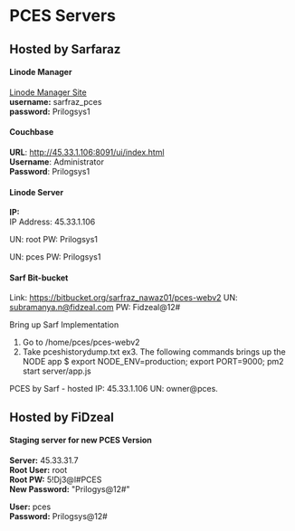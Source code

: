# PCES Servers
## Hosted by Sarfaraz
#### Linode Manager
[Linode Manager Site](https://manager.linode.com)  
**username:** sarfraz_pces  
**password:** Prilogsys1  

#### Couchbase
**URL**: http://45.33.1.106:8091/ui/index.html  
**Username**: Administrator  
**Password**: Prilogsys1  

#### Linode Server
**IP:**  
IP Address: 
45.33.1.106
 
UN: root
PW: Prilogsys1

UN: pces
PW: Prilogsys1

#### Sarf Bit-bucket
Link: https://bitbucket.org/sarfraz_nawaz01/pces-webv2
UN: subramanya.n@fidzeal.com
PW: Fidzeal@12#


Bring up Sarf Implementation
1. Go to /home/pces/pces-webv2
2. Take pceshistorydump.txt
ex3. The following commands brings up the NODE app
$ export NODE_ENV=production; export PORT=9000; pm2 start server/app.js

PCES by Sarf - hosted
IP: 45.33.1.106
UN: owner@pces.

## Hosted by FiDzeal
#### Staging server for new PCES Version
**Server:** 45.33.31.7  
**Root User:** root  
**Root PW:** 5!Dj3@l#PCES  
**New Password:** "Prilogys@12#"

**User:** pces  
**Password:** Prilogsys@12# 




